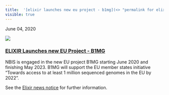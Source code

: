 ```yaml
---
title:  '[elixir launches new eu project - b1mg](<> "permalink for elixir launches new eu project - b1mg")'
visible: true
---
```

    

June 04, 2020

[![](/assets/img/logos/icon-share-twitter.png)](<https://twitter.com/share?url=https://nbis.se/news/2020/06/04/bmj/> "Tweet it!")

###  [ELIXIR Launches new EU Project - B1MG](<> "Permalink for ELIXIR Launches new EU Project - B1MG")

NBIS is engaged in the new EU project B1MG starting June 2020 and finishing May 2023. B1MG will support the EU member states initiative “Towards access to at least 1 million sequenced genomes in the EU by 2022”.

See the [Elixir news notice](<https://elixir-europe.org/news/elixir-launches-new-eu-project-b1mg>) for further information.

